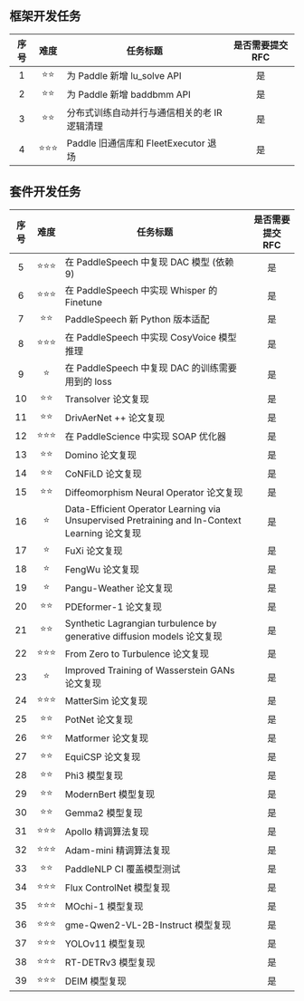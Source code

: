 ## 框架开发任务

| 序号 |   难度    | 任务标题                                     | 是否需要提交 RFC |
| :--: | :-------: | -------------------------------------------- | :--------------: |
|  1   |  ⭐️⭐️   | 为 Paddle 新增 lu_solve API                  |        是        |
|  2   |  ⭐️⭐️   | 为 Paddle 新增 baddbmm API                   |        是        |
|  3   |  ⭐️⭐️   | 分布式训练自动并行与通信相关的老 IR 逻辑清理 |        是        |
|  4   | ⭐️⭐️⭐️ | Paddle 旧通信库和 FleetExecutor 退场         |        是        |

## 套件开发任务

| 序号 |   难度    | 任务标题                                                                                       | 是否需要提交 RFC |
| :--: | :-------: | ---------------------------------------------------------------------------------------------- | :--------------: |
|  5   |  ⭐⭐️⭐  | 在 PaddleSpeech 中复现 DAC 模型 (依赖 9)                                                       |        是        |
|  6   | ⭐️⭐️⭐️ | 在 PaddleSpeech 中实现 Whisper 的 Finetune                                                     |        是        |
|  7   |  ⭐️⭐️   | PaddleSpeech 新 Python 版本适配                                                                |        是        |
|  8   |  ⭐⭐⭐️  | 在 PaddleSpeech 中实现 CosyVoice 模型推理                                                      |        是        |
|  9   |    ⭐️    | 在 PaddleSpeech 中复现 DAC 的训练需要用到的 loss                                               |        是        |
|  10  |  ⭐️⭐️   | Transolver 论文复现                                                                            |        是        |
|  11  |  ⭐️⭐️   | DrivAerNet ++ 论文复现                                                                         |        是        |
|  12  |  ⭐⭐⭐   | 在 PaddleScience 中实现 SOAP 优化器                                                            |        是        |
|  13  |   ⭐⭐    | Domino 论文复现                                                                                |        是        |
|  14  |   ⭐⭐    | CoNFiLD 论文复现                                                                               |        是        |
|  15  |   ⭐⭐    | Diffeomorphism Neural Operator 论文复现                                                        |        是        |
|  16  |    ⭐     | Data-Efficient Operator Learning via Unsupervised Pretraining and In-Context Learning 论文复现 |        是        |
|  17  |    ⭐     | FuXi 论文复现                                                                                  |        是        |
|  18  |    ⭐     | FengWu 论文复现                                                                                |        是        |
|  19  |    ⭐     | Pangu-Weather 论文复现                                                                         |        是        |
|  20  |   ⭐⭐    | PDEformer-1 论文复现                                                                           |        是        |
|  21  |   ⭐⭐    | Synthetic Lagrangian turbulence by generative diffusion models 论文复现                        |        是        |
|  22  |  ⭐⭐⭐   | From Zero to Turbulence 论文复现                                                               |        是        |
|  23  |    ⭐     | Improved Training of Wasserstein GANs 论文复现                                                 |        是        |
|  24  |  ⭐⭐⭐   | MatterSim 论文复现                                                                             |        是        |
|  25  |   ⭐⭐    | PotNet 论文复现                                                                                |        是        |
|  26  |   ⭐⭐    | Matformer 论文复现                                                                             |        是        |
|  27  |   ⭐⭐    | EquiCSP 论文复现                                                                               |        是        |
|  28  |   ⭐⭐    | Phi3 模型复现                                                                                  |        是        |
|  29  |   ⭐⭐    | ModernBert 模型复现                                                                            |        是        |
|  30  |   ⭐⭐    | Gemma2 模型复现                                                                                |        是        |
|  31  |  ⭐⭐⭐   | Apollo 精调算法复现                                                                            |        是        |
|  32  |  ⭐⭐⭐   | Adam-mini 精调算法复现                                                                         |        是        |
|  33  |   ⭐⭐    | PaddleNLP CI 覆盖模型测试                                                                      |        是        |
|  34  |  ⭐⭐⭐   | Flux ControlNet 模型复现                                                                       |        是        |
|  35  |  ⭐⭐⭐   | MOchi-1 模型复现                                                                               |        是        |
|  36  |  ⭐⭐⭐   | gme-Qwen2-VL-2B-Instruct 模型复现                                                              |        是        |
|  37  |  ⭐⭐⭐   | YOLOv11 模型复现                                                                               |        是        |
|  38  |  ⭐⭐⭐   | RT-DETRv3 模型复现                                                                             |        是        |
|  39  |  ⭐⭐⭐   | DEIM 模型复现                                                                                  |        是        |
